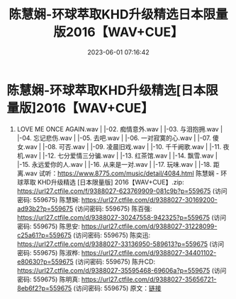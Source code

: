 ﻿---
title: 陈慧娴-环球萃取KHD升级精选日本限量版2016【WAV+CUE】
date: 2023-06-01 07:16:42
categories: WAV车载音乐、镜像
tags: 华语中文
---
# 陈慧娴-环球萃取KHD升级精选[日本限量版]2016【WAV+CUE】

01. LOVE ME ONCE AGAIN.wav
| |-02. 痴情意外.wav
| |-03. 与泪抱拥.wav
| |-04. 忘记悲伤.wav
| |-05. 去吧.wav
| |-06. 一对寂寞的心.wav
| |-07. 傻女.wav
| |-08. 可否.wav
| |-09. 凌晨旧戏.wav
| |-10. 千千阙歌.wav
| |-11. 夜机.wav
| |-12. 七分爱情三分骗.wav
| |-13. 红茶馆.wav
| |-14. 飘雪.wav
| |-15. 永远爱你的人.wav
| |-16. 从来是一对.wav
| |-17. 玩味.wav
| |-18. 距离.wav
试听：https://www.8775.com/music/detail/4084.html
陈慧娴 - 环球萃取 KHD升级精选 [日本限量版] 2016【WAV+CUE】.zip: https://url27.ctfile.com/f/9388027-623769909-081c9b?p=559675
(访问密码: 559675)
陈慧娴: https://url27.ctfile.com/d/9388027-30169200-ad93b2?p=559675
(访问密码: 559675)
陈百强: https://url27.ctfile.com/d/9388027-30247558-942325?p=559675
(访问密码: 559675)
陈思安: https://url27.ctfile.com/d/9388027-31228099-c25a61?p=559675
(访问密码: 559675)
陈奕迅: https://url27.ctfile.com/d/9388027-33136950-589613?p=559675
(访问密码: 559675)
陈淑桦: https://url27.ctfile.com/d/9388027-34401102-e80630?p=559675
(访问密码: 559675)
陈升CD: https://url27.ctfile.com/d/9388027-35595468-69606a?p=559675
(访问密码: 559675)
陈明真: https://url27.ctfile.com/d/9388027-35656721-8eb6f2?p=559675
(访问密码: 559675)
原文：[链接](https://blog.sina.com.cn/s/blog_1647c7e760103124r.html)